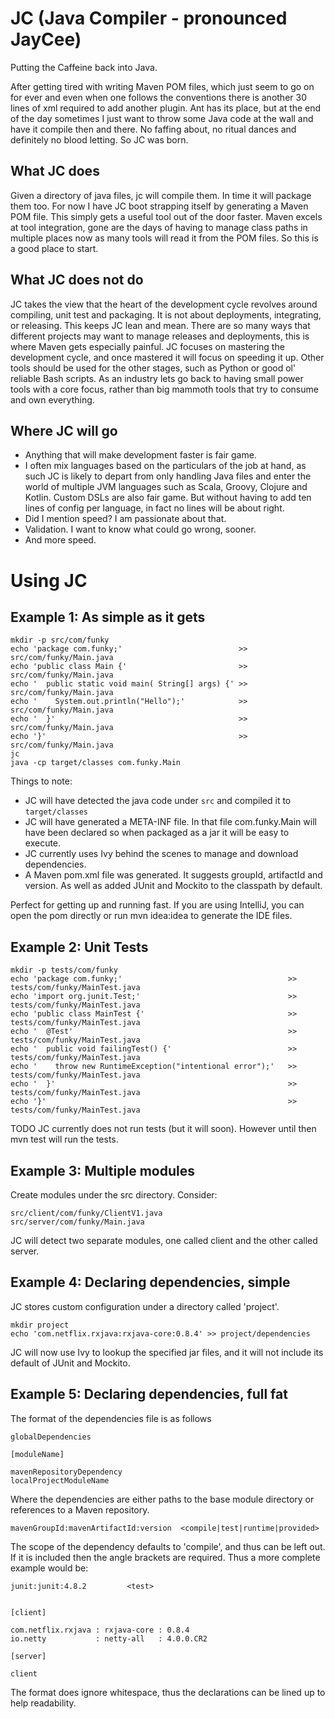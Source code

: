 # JC  (Java Compiler - pronounced JayCee)

Putting the Caffeine back into Java.

After getting tired with writing Maven POM files, which just seem to go on for ever and even when one follows the
conventions there is another 30 lines of xml required to add another plugin.  Ant has its place, but at the end of the
day sometimes I just want to throw some Java code at the wall and have it compile then and there.  No faffing about,
no ritual dances and definitely no blood letting.  So JC was born.


## What JC does

Given a directory of java files, jc will compile them.  In time it will package them too.  For now I have JC
boot strapping itself by generating a Maven POM file.  This simply gets a useful tool out of the door faster.  Maven
excels at tool integration, gone are the days of having to manage class paths in multiple places now as many tools will
read it from the POM files. So this is a good place to start.

## What JC does not do

JC takes the view that the heart of the development cycle revolves around compiling, unit test and packaging.  It is not
about deployments, integrating, or releasing.  This keeps JC lean and mean.  There are so many ways that different
projects may want to manage releases and deployments, this is where Maven gets especially painful.  JC focuses on
mastering the development cycle, and once mastered it will focus on speeding it up.  Other tools should be used for the
other stages, such as Python or good ol' reliable Bash scripts.  As an industry lets go back to having small power tools
with a core focus, rather than big mammoth tools that try to consume and own everything.

## Where JC will go

* Anything that will make development faster is fair game.
* I often mix languages based on the particulars of the job at hand, as such JC is likely to depart from only handling
Java files and enter the world of multiple JVM languages such as Scala, Groovy, Clojure and Kotlin. Custom DSLs
are also fair game. But without having to add ten lines of config per language, in fact no lines will be about right.
* Did I mention speed? I am passionate about that.
* Validation. I want to know what could go wrong, sooner.
* And more speed.


# Using JC

## Example 1: As simple as it gets

    mkdir -p src/com/funky
    echo 'package com.funky;'                          >> src/com/funky/Main.java
    echo 'public class Main {'                         >> src/com/funky/Main.java
    echo '  public static void main( String[] args) {' >> src/com/funky/Main.java
    echo '    System.out.println("Hello");'            >> src/com/funky/Main.java
    echo '  }'                                         >> src/com/funky/Main.java
    echo '}'                                           >> src/com/funky/Main.java
    jc
    java -cp target/classes com.funky.Main

Things to note:

* JC will have detected the java code under `src` and compiled it to `target/classes`
* JC will have generated a META-INF file.  In that file com.funky.Main will have been declared so when packaged as a jar it will be easy to execute.
* JC currently uses Ivy behind the scenes to manage and download dependencies.
* A Maven pom.xml file was generated. It suggests groupId, artifactId and version. As well as added JUnit and Mockito to the classpath by default.

Perfect for getting up and running fast.  If you are using IntelliJ, you can open the pom directly or run mvn idea:idea to generate
the IDE files.

## Example 2: Unit Tests

    mkdir -p tests/com/funky
    echo 'package com.funky;'                                     >> tests/com/funky/MainTest.java
    echo 'import org.junit.Test;'                                 >> tests/com/funky/MainTest.java
    echo 'public class MainTest {'                                >> tests/com/funky/MainTest.java
    echo '  @Test'                                                >> tests/com/funky/MainTest.java
    echo '  public void failingTest() {'                          >> tests/com/funky/MainTest.java
    echo '    throw new RuntimeException("intentional error");'   >> tests/com/funky/MainTest.java
    echo '  }'                                                    >> tests/com/funky/MainTest.java
    echo '}'                                                      >> tests/com/funky/MainTest.java

TODO JC currently does not run tests (but it will soon). However until then mvn test will run the tests.



## Example 3: Multiple modules

Create modules under the src directory.  Consider:

    src/client/com/funky/ClientV1.java
    src/server/com/funky/Main.java

JC will detect two separate modules, one called client and the other called server.


## Example 4: Declaring dependencies, simple

JC stores custom configuration under a directory called 'project'.

    mkdir project
    echo 'com.netflix.rxjava:rxjava-core:0.8.4' >> project/dependencies

JC will now use Ivy to lookup the specified jar files, and it will not include its default of JUnit and Mockito.


## Example 5: Declaring dependencies, full fat

The format of the dependencies file is as follows


    globalDependencies

    [moduleName]

    mavenRepositoryDependency
    localProjectModuleName


Where the dependencies are either paths to the base module directory or references to a Maven repository.

    mavenGroupId:mavenArtifactId:version  <compile|test|runtime|provided>

The scope of the dependency defaults to 'compile', and thus can be left out.  If it is included then the angle brackets
are required.  Thus a more complete example would be:


    junit:junit:4.8.2         <test>


    [client]

    com.netflix.rxjava : rxjava-core : 0.8.4
    io.netty           : netty-all   : 4.0.0.CR2

    [server]

    client

The format does ignore whitespace, thus the declarations can be lined up to help readability.





